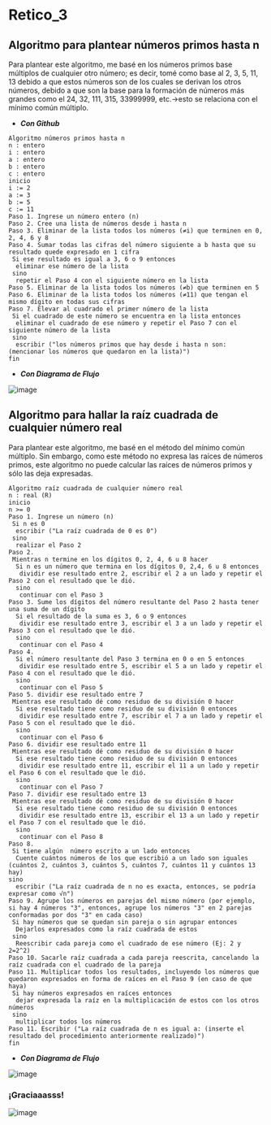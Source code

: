 # Retico_3
## Algoritmo para plantear números primos hasta n

Para plantear este algoritmo, me basé en los números primos base múltiplos de cualquier otro número; es decir, tomé como base al 2, 3, 5, 11, 13 debido a que estos números son de los cuales se derivan los otros números, debido a que son la base para la formación de números más grandes como el 24, 32, 111, 315, 33999999, etc.->esto se relaciona con el mínimo común múltiplo. 
* **_Con Github_**  
```pseudocode
Algoritmo números primos hasta n
n : entero
i : entero
a : entero
b : entero
c : entero
inicio
i := 2
a := 3
b := 5
c := 11
Paso 1. Ingrese un número entero (n)
Paso 2. Cree una lista de números desde i hasta n
Paso 3. Eliminar de la lista todos los números (≠i) que terminen en 0, 2, 4, 6 y 8
Paso 4. Sumar todas las cifras del número siguiente a b hasta que su resultado quede expresado en 1 cifra
 Si ese resultado es igual a 3, 6 o 9 entonces
  eliminar ese número de la lista
 sino
  repetir el Paso 4 con el siguiente número en la lista
Paso 5. Eliminar de la lista todos los números (≠b) que terminen en 5
Paso 6. Eliminar de la lista todos los números (≠11) que tengan el mismo dígito en todas sus cifras
Paso 7. Elevar al cuadrado el primer número de la lista
 Si el cuadrado de este número se encuentra en la lista entonces
  eliminar el cuadrado de ese número y repetir el Paso 7 con el siguiente número de la lista 
 sino
  escribir ("los números primos que hay desde i hasta n son: (mencionar los números que quedaron en la lista)")
fin
```
* **_Con Diagrama de Flujo_**

<span>![image](https://github.com/Cate1911/Retico_3/assets/141857246/88989812-4e9e-4994-a54d-b0a597433a44)
</span>

## Algoritmo para hallar la raíz cuadrada de cualquier número real

Para plantear este algoritmo, me basé en el método del mínimo común múltiplo. Sin embargo, como este método no expresa las raíces de números primos, este algoritmo no puede calcular las raíces de números primos y sólo las deja expresadas.
```pseudocode
Algoritmo raíz cuadrada de cualquier número real
n : real (R)
inicio
n >= 0
Paso 1. Ingrese un número (n)
 Si n es 0
  escribir ("La raíz cuadrada de 0 es 0")
 sino
  realizar el Paso 2
Paso 2.
 Mientras n termine en los dígitos 0, 2, 4, 6 u 8 hacer
  Si n es un número que termina en los dígitos 0, 2,4, 6 u 8 entonces
   dividir ese resultado entre 2, escribir el 2 a un lado y repetir el Paso 2 con el resultado que le dió.
  sino
   continuar con el Paso 3
Paso 3. Sume los dígitos del número resultante del Paso 2 hasta tener una suma de un dígito
  Si el resultado de la suma es 3, 6 o 9 entonces
   dividir ese resultado entre 3, escribir el 3 a un lado y repetir el Paso 3 con el resultado que le dió.
  sino
   continuar con el Paso 4
Paso 4.
  Si el número resultante del Paso 3 termina en 0 o en 5 entonces
   dividir ese resultado entre 5, escribir el 5 a un lado y repetir el Paso 4 con el resultado que le dió.
  sino
   continuar con el Paso 5
Paso 5. dividir ese resultado entre 7
 Mientras ese resultado dé como residuo de su división 0 hacer
  Si ese resultado tiene como residuo de su división 0 entonces
   dividir ese resultado entre 7, escribir el 7 a un lado y repetir el Paso 5 con el resultado que le dió.
  sino
   continuar con el Paso 6
Paso 6. dividir ese resultado entre 11
 Mientras ese resultado dé como residuo de su división 0 hacer
  Si ese resultado tiene como residuo de su división 0 entonces
   dividir ese resultado entre 11, escribir el 11 a un lado y repetir el Paso 6 con el resultado que le dió.
  sino
   continuar con el Paso 7
Paso 7. dividir ese resultado entre 13
 Mientras ese resultado dé como residuo de su división 0 hacer
  Si ese resultado tiene como residuo de su división 0 entonces
   dividir ese resultado entre 13, escribir el 13 a un lado y repetir el Paso 7 con el resultado que le dió.
  sino
   continuar con el Paso 8
Paso 8. 
 Si tiene algún  número escrito a un lado entonces
  Cuente cuántos números de los que escribió a un lado son iguales (cuántos 2, cuántos 3, cuántos 5, cuántos 7, cuántos 11 y cuántos 13 hay)
sino
  escribir ("La raíz cuadrada de n no es exacta, entonces, se podría expresar como √n")
Paso 9. Agrupe los números en parejas del mismo número (por ejemplo, si hay 4 números "3", entonces, agrupe los números "3" en 2 parejas conformadas por dos "3" en cada caso)
 Si hay números que se quedan sin pareja o sin agrupar entonces
  Dejarlos expresados como la raíz cuadrada de estos
 sino
  Reescribir cada pareja como el cuadrado de ese número (Ej: 2 y 2=2^2)
Paso 10. Sacarle raíz cuadrada a cada pareja reescrita, cancelando la raíz cuadrada con el cuadrado de la pareja
Paso 11. Multiplicar todos los resultados, incluyendo los números que quedaron expresados en forma de raíces en el Paso 9 (en caso de que haya)
 Si hay números expresados en raíces entonces
  dejar expresada la raíz en la multiplicación de estos con los otros números
 sino
  multiplicar todos los números
Paso 11. Escribir ("La raíz cuadrada de n es igual a: (inserte el resultado del procedimiento anteriormente realizado)")
fin
```

* **_Con Diagrama de Flujo_**

![image](https://github.com/Cate1911/Retico_3/assets/141857246/4e28ca56-3a73-41cd-be64-3ca41a979986)
### ¡Graciaaasss!

![image](https://github.com/Cate1911/Retico_3/assets/141857246/146297c4-2aec-4f7e-b56c-f2da1d503522)
